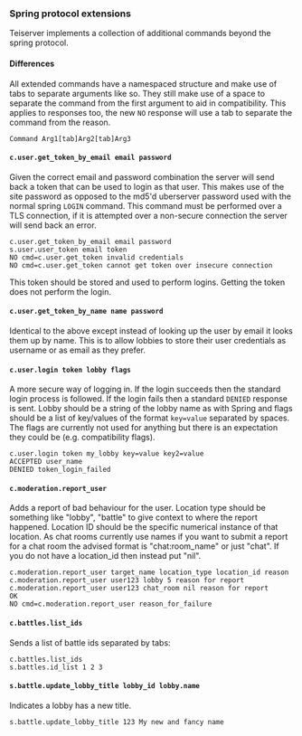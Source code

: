 ### Spring protocol extensions
Teiserver implements a collection of additional commands beyond the spring protocol.

#### Differences
All extended commands have a namespaced structure and make use of tabs to separate arguments like so. They still make use of a space to separate the command from the first argument to aid in compatibility. This applies to responses too, the new `NO` response will use a tab to separate the command from the reason.
```
Command Arg1[tab]Arg2[tab]Arg3
```

#### `c.user.get_token_by_email email password`
Given the correct email and password combination the server will send back a token that can be used to login as that user. This makes use of the site password as opposed to the md5'd uberserver password used with the normal spring `LOGIN` command. This command must be performed over a TLS connection, if it is attempted over a non-secure connection the server will send back an error.
```
c.user.get_token_by_email email password
s.user.user_token email token
NO cmd=c.user.get_token invalid credentials
NO cmd=c.user.get_token cannot get token over insecure connection
```
This token should be stored and used to perform logins. Getting the token does not perform the login.

#### `c.user.get_token_by_name name password`
Identical to the above except instead of looking up the user by email it looks them up by name. This is to allow lobbies to store their user credentials as username or as email as they prefer.

#### `c.user.login token lobby flags`
A more secure way of logging in. If the login succeeds then the standard login process is followed. If the login fails then a standard `DENIED` response is sent. Lobby should be a string of the lobby name as with Spring and flags should be a list of key/values of the format `key=value` separated by spaces. The flags are currently not used for anything but there is an expectation they could be (e.g. compatibility flags).
```
c.user.login token my_lobby key=value key2=value
ACCEPTED user_name
DENIED token_login_failed
```

#### `c.moderation.report_user`
Adds a report of bad behaviour for the user. Location type should be something like "lobby", "battle" to give context to where the report happened. Location ID should be the specific numerical instance of that location. As chat rooms currently use names if you want to submit a report for a chat room the advised format is "chat:room_name" or just "chat". If you do not have a location_id then instead put "nil".
```
c.moderation.report_user target_name location_type location_id reason
c.moderation.report_user user123 lobby 5 reason for report
c.moderation.report_user user123 chat_room nil reason for report
OK
NO cmd=c.moderation.report_user reason_for_failure
```

#### `c.battles.list_ids`
Sends a list of battle ids separated by tabs:
```
c.battles.list_ids
s.battles.id_list 1 2 3
```

#### `s.battle.update_lobby_title lobby_id lobby.name`
Indicates a lobby has a new title.
```
s.battle.update_lobby_title 123 My new and fancy name
```

